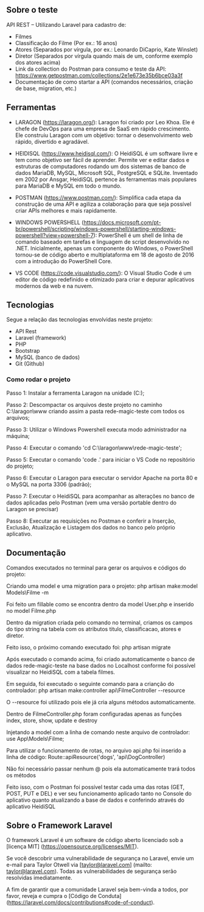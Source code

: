 ## Sobre o teste

API REST – Utilizando Laravel para cadastro de:

- Filmes
- Classificação do Filme (Por ex.: 16 anos)
- Atores (Separados por vírgula, por ex.: Leonardo DiCaprio, Kate Winslet)
- Diretor (Separados por vírgula quando mais de um, conforme exemplo dos atores acima)
- Link da collection do Postman para consumo e teste da API: https://www.getpostman.com/collections/2e1e673e35b6bce03a3f
- Documentação de como startar a API (comandos necessários, criação de base, migration, etc.)

## Ferramentas

- LARAGON (https://laragon.org/): Laragon foi criado por Leo Khoa. Ele é chefe de DevOps para uma empresa de SaaS em rápido crescimento. Ele construiu Laragon com um objetivo: tornar o desenvolvimento web rápido, divertido e agradável.

- HEIDISQL (https://www.heidisql.com/): O HeidiSQL é um software livre e tem como objetivo ser fácil de aprender. Permite ver e editar dados e estruturas de computadores rodando um dos sistemas de banco de dados MariaDB, MySQL, Microsoft SQL, PostgreSQL e SQLite. Inventado em 2002 por Ansgar, HeidiSQL pertence às ferramentas mais populares para MariaDB e MySQL em todo o mundo.

- POSTMAN (https://www.postman.com/): Simplifica cada etapa da construção de uma API e agiliza a colaboração para que seja possível criar APIs melhores e mais rapidamente.

- WINDOWS POWERSHELL (https://docs.microsoft.com/pt-br/powershell/scripting/windows-powershell/starting-windows-powershell?view=powershell-7): PowerShell é um shell de linha de comando baseado em tarefas e linguagem de script desenvolvido no .NET. Inicialmente, apenas um componente do Windows, o PowerShell tornou-se de código aberto e multiplataforma em 18 de agosto de 2016 com a introdução do PowerShell Core.

- VS CODE (https://code.visualstudio.com/): O Visual Studio Code é um editor de código redefinido e otimizado para criar e depurar aplicativos modernos da web e na nuvem.

## Tecnologias

Segue a relação das tecnologias envolvidas neste projeto:
- API Rest
- Laravel (framework)
- PHP
- Bootstrap
- MySQL (banco de dados)
- Git (Github)

### Como rodar o projeto

Passo 1: Instalar a ferramenta Laragon na unidade (C:);

Passo 2: Descompactar os arquivos deste projeto no caminho C:\laragon\www criando assim a pasta rede-magic-teste com todos os arquivos;

Passo 3: Utilizar o Windows Powershell executa modo administrador na máquina;

Passo 4: Executar o comando 'cd C:\laragon\www\rede-magic-teste';

Passo 5: Executar o comando 'code .' para iniciar o VS Code no repositório do projeto;

Passo 6: Executar o Laragon para executar o servidor Apache na porta 80 e o MySQL na porta 3306 (padrão);

Passo 7: Executar o HeidiSQL para acompanhar as alterações no banco de dados aplicadas pelo Postman (vem uma versão portable dentro do Laragon se precisar)

Passo 8: Executar as requisições no Postman e conferir a Inserção, Exclusão, Atualização e Listagem dos dados no banco pelo próprio aplicativo.

## Documentação

Comandos executados no terminal para gerar os arquivos e códigos do projeto:

Criando uma model e uma migration para o projeto: php artisan make:model Models\Filme -m

Foi feito um fillable como se encontra dentro da model User.php e inserido no model Filme.php

Dentro da migration criada pelo comando no terminal, criamos os campos do tipo string na tabela com os atributos titulo, classificacao, atores e diretor.

Feito isso, o próximo comando executado foi: php artisan migrate

Após executado o comando acima, foi criado automaticamente o banco de dados rede-magic-teste na base dados no Localhost conforme foi possível visualizar no HeidiSQL com a tabela filmes.

Em seguida, foi executado o seguinte comando para a crianção do controlador: php artisan make:controller api\FilmeController --resource

O --resource foi utilizado pois ele já cria alguns métodos automaticamente.

Dentro de FilmeController.php foram configuradas apenas as funções index, store, show, update e destroy

Injetando a model com a linha de comando neste arquivo de controlador: use App\Models\Filme;

Para utilizar o funcionamento de rotas, no arquivo api.php foi inserido a linha de código: Route::apiResource('dogs', 'api\DogController)

Não foi necessário passar nenhum @ pois ela automaticamente trará todos os métodos

Feito isso, com o Postman foi possível testar cada uma das rotas (GET, POST, PUT e DEL) e ver seu funcionamento aplicado tanto no Console do aplicativo quanto atualizando a base de dados e conferindo através do aplicativo HeidiSQL

## Sobre o Framework Laravel

O framework Laravel é um software de código aberto licenciado sob a [licença MIT] (https://opensource.org/licenses/MIT).

Se você descobrir uma vulnerabilidade de segurança no Laravel, envie um e-mail para Taylor Otwell via [taylor@laravel.com] (mailto: taylor@laravel.com). Todas as vulnerabilidades de segurança serão resolvidas imediatamente.

A fim de garantir que a comunidade Laravel seja bem-vinda a todos, por favor, reveja e cumpra o [Código de Conduta] (https://laravel.com/docs/contributions#code-of-conduct).
